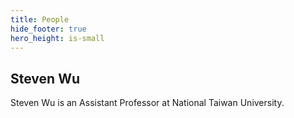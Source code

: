 ```yaml
---
title: People
hide_footer: true
hero_height: is-small
---
```


## Steven Wu
Steven Wu is an Assistant Professor at National Taiwan University.

